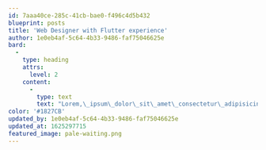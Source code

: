 ```yaml
---
id: 7aaa40ce-285c-41cb-bae0-f496c4d5b432
blueprint: posts
title: 'Web Designer with Flutter experience'
author: 1e0eb4af-5c64-4b33-9486-faf75046625e
bard:
  -
    type: heading
    attrs:
      level: 2
    content:
      -
        type: text
        text: "Lorem,\_ipsum\_dolor\_sit\_amet\_consectetur\_adipisicing\_elit.\_"
color: '#1827CB'
updated_by: 1e0eb4af-5c64-4b33-9486-faf75046625e
updated_at: 1625297715
featured_image: pale-waiting.png
---
```

